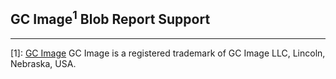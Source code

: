 <h2>GC Image<sup>1</sup> Blob Report Support</h2>

---

[1]: [GC Image](http://www.gcimage.com)
GC Image is a registered trademark of GC Image LLC, Lincoln, Nebraska, USA.
